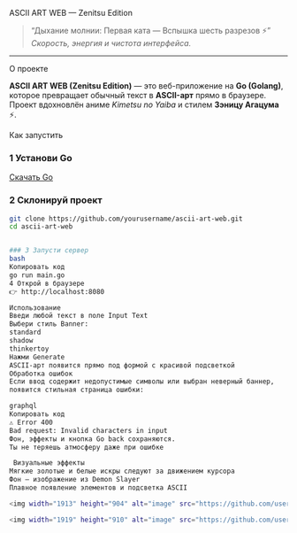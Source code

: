 ASCII ART WEB — Zenitsu Edition  

> “Дыхание молнии: Первая ката — Вспышка шесть разрезов ⚡”  
> _Скорость, энергия и чистота интерфейса._

---

 О проекте  

**ASCII ART WEB (Zenitsu Edition)** — это веб-приложение на **Go (Golang)**,  
которое превращает обычный текст в **ASCII-арт** прямо в браузере.  
Проект вдохновлён аниме *Kimetsu no Yaiba* и стилем **Зэницу Агацума** ⚡.  

 Как запустить  

### 1️ Установи Go  
[Скачать Go](https://go.dev/dl/)

### 2️ Склонируй проект  
```bash
git clone https://github.com/yourusername/ascii-art-web.git
cd ascii-art-web


### 3️ Запусти сервер
bash
Копировать код
go run main.go
4️ Открой в браузере
👉 http://localhost:8080

Использование
Введи любой текст в поле Input Text
Выбери стиль Banner:
standard
shadow
thinkertoy
Нажми Generate 
ASCII-арт появится прямо под формой с красивой подсветкой
Обработка ошибок
Если ввод содержит недопустимые символы или выбран неверный баннер,
появится стильная страница ошибки:

graphql
Копировать код
⚠️ Error 400
Bad request: Invalid characters in input
Фон, эффекты и кнопка Go back сохраняются.
Ты не теряешь атмосферу даже при ошибке

 Визуальные эффекты
Мягкие золотые и белые искры следуют за движением курсора
Фон — изображение из Demon Slayer
Плавное появление элементов и подсветка ASCII

<img width="1913" height="904" alt="image" src="https://github.com/user-attachments/assets/35642d9c-c999-4ec9-b2fb-d54ecc209135" />

<img width="1919" height="910" alt="image" src="https://github.com/user-attachments/assets/e55e549b-8e5b-469d-bd72-9c4de8c022d6" />

